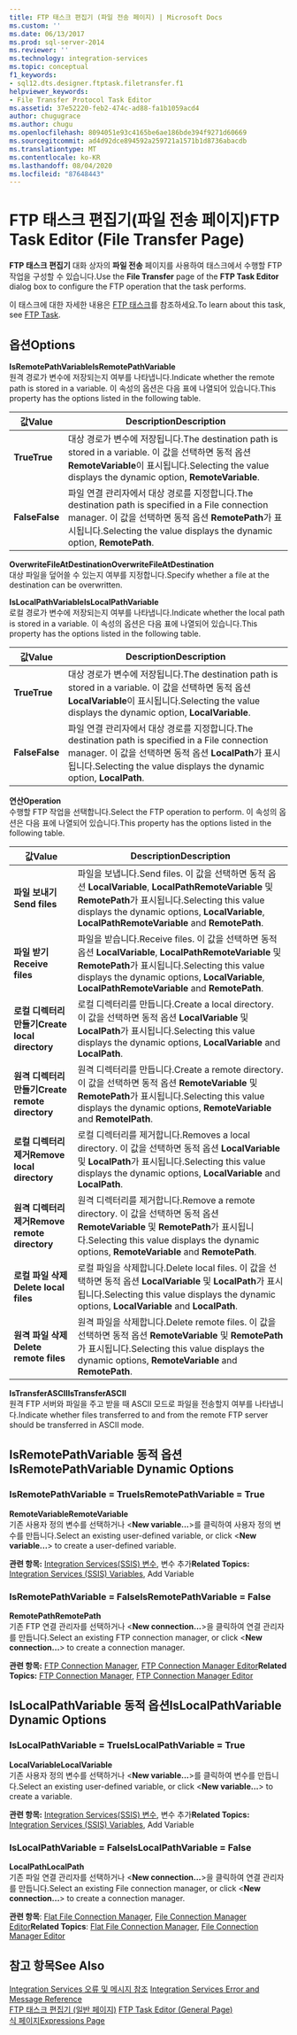 ```yaml
---
title: FTP 태스크 편집기 (파일 전송 페이지) | Microsoft Docs
ms.custom: ''
ms.date: 06/13/2017
ms.prod: sql-server-2014
ms.reviewer: ''
ms.technology: integration-services
ms.topic: conceptual
f1_keywords:
- sql12.dts.designer.ftptask.filetransfer.f1
helpviewer_keywords:
- File Transfer Protocol Task Editor
ms.assetid: 37e52220-feb2-474c-ad88-fa1b1059acd4
author: chugugrace
ms.author: chugu
ms.openlocfilehash: 8094051e93c4165be6ae186bde394f9271d60669
ms.sourcegitcommit: ad4d92dce894592a259721a1571b1d8736abacdb
ms.translationtype: MT
ms.contentlocale: ko-KR
ms.lasthandoff: 08/04/2020
ms.locfileid: "87648443"
---
```

# <a name="ftp-task-editor-file-transfer-page"></a><span data-ttu-id="713b2-102">FTP 태스크 편집기(파일 전송 페이지)</span><span class="sxs-lookup"><span data-stu-id="713b2-102">FTP Task Editor (File Transfer Page)</span></span>
  <span data-ttu-id="713b2-103">**FTP 태스크 편집기** 대화 상자의 **파일 전송** 페이지를 사용하여 태스크에서 수행할 FTP 작업을 구성할 수 있습니다.</span><span class="sxs-lookup"><span data-stu-id="713b2-103">Use the **File Transfer** page of the **FTP Task Editor** dialog box to configure the FTP operation that the task performs.</span></span>  
  
 <span data-ttu-id="713b2-104">이 태스크에 대한 자세한 내용은 [FTP 태스크](control-flow/ftp-task.md)를 참조하세요.</span><span class="sxs-lookup"><span data-stu-id="713b2-104">To learn about this task, see [FTP Task](control-flow/ftp-task.md).</span></span>  
  
## <a name="options"></a><span data-ttu-id="713b2-105">옵션</span><span class="sxs-lookup"><span data-stu-id="713b2-105">Options</span></span>  
 <span data-ttu-id="713b2-106">**IsRemotePathVariable**</span><span class="sxs-lookup"><span data-stu-id="713b2-106">**IsRemotePathVariable**</span></span>  
 <span data-ttu-id="713b2-107">원격 경로가 변수에 저장되는지 여부를 나타냅니다.</span><span class="sxs-lookup"><span data-stu-id="713b2-107">Indicate whether the remote path is stored in a variable.</span></span> <span data-ttu-id="713b2-108">이 속성의 옵션은 다음 표에 나열되어 있습니다.</span><span class="sxs-lookup"><span data-stu-id="713b2-108">This property has the options listed in the following table.</span></span>  
  
|<span data-ttu-id="713b2-109">값</span><span class="sxs-lookup"><span data-stu-id="713b2-109">Value</span></span>|<span data-ttu-id="713b2-110">Description</span><span class="sxs-lookup"><span data-stu-id="713b2-110">Description</span></span>|  
|-----------|-----------------|  
|<span data-ttu-id="713b2-111">**True**</span><span class="sxs-lookup"><span data-stu-id="713b2-111">**True**</span></span>|<span data-ttu-id="713b2-112">대상 경로가 변수에 저장됩니다.</span><span class="sxs-lookup"><span data-stu-id="713b2-112">The destination path is stored in a variable.</span></span> <span data-ttu-id="713b2-113">이 값을 선택하면 동적 옵션 **RemoteVariable**이 표시됩니다.</span><span class="sxs-lookup"><span data-stu-id="713b2-113">Selecting the value displays the dynamic option, **RemoteVariable**.</span></span>|  
|<span data-ttu-id="713b2-114">**False**</span><span class="sxs-lookup"><span data-stu-id="713b2-114">**False**</span></span>|<span data-ttu-id="713b2-115">파일 연결 관리자에서 대상 경로를 지정합니다.</span><span class="sxs-lookup"><span data-stu-id="713b2-115">The destination path is specified in a File connection manager.</span></span> <span data-ttu-id="713b2-116">이 값을 선택하면 동적 옵션 **RemotePath**가 표시됩니다.</span><span class="sxs-lookup"><span data-stu-id="713b2-116">Selecting the value displays the dynamic option, **RemotePath**.</span></span>|  
  
 <span data-ttu-id="713b2-117">**OverwriteFileAtDestination**</span><span class="sxs-lookup"><span data-stu-id="713b2-117">**OverwriteFileAtDestination**</span></span>  
 <span data-ttu-id="713b2-118">대상 파일을 덮어쓸 수 있는지 여부를 지정합니다.</span><span class="sxs-lookup"><span data-stu-id="713b2-118">Specify whether a file at the destination can be overwritten.</span></span>  
  
 <span data-ttu-id="713b2-119">**IsLocalPathVariable**</span><span class="sxs-lookup"><span data-stu-id="713b2-119">**IsLocalPathVariable**</span></span>  
 <span data-ttu-id="713b2-120">로컬 경로가 변수에 저장되는지 여부를 나타냅니다.</span><span class="sxs-lookup"><span data-stu-id="713b2-120">Indicate whether the local path is stored in a variable.</span></span> <span data-ttu-id="713b2-121">이 속성의 옵션은 다음 표에 나열되어 있습니다.</span><span class="sxs-lookup"><span data-stu-id="713b2-121">This property has the options listed in the following table.</span></span>  
  
|<span data-ttu-id="713b2-122">값</span><span class="sxs-lookup"><span data-stu-id="713b2-122">Value</span></span>|<span data-ttu-id="713b2-123">Description</span><span class="sxs-lookup"><span data-stu-id="713b2-123">Description</span></span>|  
|-----------|-----------------|  
|<span data-ttu-id="713b2-124">**True**</span><span class="sxs-lookup"><span data-stu-id="713b2-124">**True**</span></span>|<span data-ttu-id="713b2-125">대상 경로가 변수에 저장됩니다.</span><span class="sxs-lookup"><span data-stu-id="713b2-125">The destination path is stored in a variable.</span></span> <span data-ttu-id="713b2-126">이 값을 선택하면 동적 옵션 **LocalVariable**이 표시됩니다.</span><span class="sxs-lookup"><span data-stu-id="713b2-126">Selecting the value displays the dynamic option, **LocalVariable**.</span></span>|  
|<span data-ttu-id="713b2-127">**False**</span><span class="sxs-lookup"><span data-stu-id="713b2-127">**False**</span></span>|<span data-ttu-id="713b2-128">파일 연결 관리자에서 대상 경로를 지정합니다.</span><span class="sxs-lookup"><span data-stu-id="713b2-128">The destination path is specified in a File connection manager.</span></span> <span data-ttu-id="713b2-129">이 값을 선택하면 동적 옵션 **LocalPath**가 표시됩니다.</span><span class="sxs-lookup"><span data-stu-id="713b2-129">Selecting the value displays the dynamic option, **LocalPath**.</span></span>|  
  
 <span data-ttu-id="713b2-130">**연산**</span><span class="sxs-lookup"><span data-stu-id="713b2-130">**Operation**</span></span>  
 <span data-ttu-id="713b2-131">수행할 FTP 작업을 선택합니다.</span><span class="sxs-lookup"><span data-stu-id="713b2-131">Select the FTP operation to perform.</span></span> <span data-ttu-id="713b2-132">이 속성의 옵션은 다음 표에 나열되어 있습니다.</span><span class="sxs-lookup"><span data-stu-id="713b2-132">This property has the options listed in the following table.</span></span>  
  
|<span data-ttu-id="713b2-133">값</span><span class="sxs-lookup"><span data-stu-id="713b2-133">Value</span></span>|<span data-ttu-id="713b2-134">Description</span><span class="sxs-lookup"><span data-stu-id="713b2-134">Description</span></span>|  
|-----------|-----------------|  
|<span data-ttu-id="713b2-135">**파일 보내기**</span><span class="sxs-lookup"><span data-stu-id="713b2-135">**Send files**</span></span>|<span data-ttu-id="713b2-136">파일을 보냅니다.</span><span class="sxs-lookup"><span data-stu-id="713b2-136">Send files.</span></span> <span data-ttu-id="713b2-137">이 값을 선택하면 동적 옵션 **LocalVariable**, **LocalPathRemoteVariable** 및 **RemotePath**가 표시됩니다.</span><span class="sxs-lookup"><span data-stu-id="713b2-137">Selecting this value displays the dynamic options, **LocalVariable**, **LocalPathRemoteVariable** and **RemotePath**.</span></span>|  
|<span data-ttu-id="713b2-138">**파일 받기**</span><span class="sxs-lookup"><span data-stu-id="713b2-138">**Receive files**</span></span>|<span data-ttu-id="713b2-139">파일을 받습니다.</span><span class="sxs-lookup"><span data-stu-id="713b2-139">Receive files.</span></span> <span data-ttu-id="713b2-140">이 값을 선택하면 동적 옵션 **LocalVariable**, **LocalPathRemoteVariable** 및 **RemotePath**가 표시됩니다.</span><span class="sxs-lookup"><span data-stu-id="713b2-140">Selecting this value displays the dynamic options, **LocalVariable**, **LocalPathRemoteVariable** and **RemotePath**.</span></span>|  
|<span data-ttu-id="713b2-141">**로컬 디렉터리 만들기**</span><span class="sxs-lookup"><span data-stu-id="713b2-141">**Create local directory**</span></span>|<span data-ttu-id="713b2-142">로컬 디렉터리를 만듭니다.</span><span class="sxs-lookup"><span data-stu-id="713b2-142">Create a local directory.</span></span> <span data-ttu-id="713b2-143">이 값을 선택하면 동적 옵션 **LocalVariable** 및 **LocalPath**가 표시됩니다.</span><span class="sxs-lookup"><span data-stu-id="713b2-143">Selecting this value displays the dynamic options, **LocalVariable** and **LocalPath**.</span></span>|  
|<span data-ttu-id="713b2-144">**원격 디렉터리 만들기**</span><span class="sxs-lookup"><span data-stu-id="713b2-144">**Create remote directory**</span></span>|<span data-ttu-id="713b2-145">원격 디렉터리를 만듭니다.</span><span class="sxs-lookup"><span data-stu-id="713b2-145">Create a remote directory.</span></span> <span data-ttu-id="713b2-146">이 값을 선택하면 동적 옵션 **RemoteVariable** 및 **RemotePath**가 표시됩니다.</span><span class="sxs-lookup"><span data-stu-id="713b2-146">Selecting this value displays the dynamic options, **RemoteVariable** and **RemotelPath**.</span></span>|  
|<span data-ttu-id="713b2-147">**로컬 디렉터리 제거**</span><span class="sxs-lookup"><span data-stu-id="713b2-147">**Remove local directory**</span></span>|<span data-ttu-id="713b2-148">로컬 디렉터리를 제거합니다.</span><span class="sxs-lookup"><span data-stu-id="713b2-148">Removes a local directory.</span></span> <span data-ttu-id="713b2-149">이 값을 선택하면 동적 옵션 **LocalVariable** 및 **LocalPath**가 표시됩니다.</span><span class="sxs-lookup"><span data-stu-id="713b2-149">Selecting this value displays the dynamic options, **LocalVariable** and **LocalPath**.</span></span>|  
|<span data-ttu-id="713b2-150">**원격 디렉터리 제거**</span><span class="sxs-lookup"><span data-stu-id="713b2-150">**Remove remote directory**</span></span>|<span data-ttu-id="713b2-151">원격 디렉터리를 제거합니다.</span><span class="sxs-lookup"><span data-stu-id="713b2-151">Remove a remote directory.</span></span> <span data-ttu-id="713b2-152">이 값을 선택하면 동적 옵션 **RemoteVariable** 및 **RemotePath**가 표시됩니다.</span><span class="sxs-lookup"><span data-stu-id="713b2-152">Selecting this value displays the dynamic options, **RemoteVariable** and **RemotePath**.</span></span>|  
|<span data-ttu-id="713b2-153">**로컬 파일 삭제**</span><span class="sxs-lookup"><span data-stu-id="713b2-153">**Delete local files**</span></span>|<span data-ttu-id="713b2-154">로컬 파일을 삭제합니다.</span><span class="sxs-lookup"><span data-stu-id="713b2-154">Delete local files.</span></span> <span data-ttu-id="713b2-155">이 값을 선택하면 동적 옵션 **LocalVariable** 및 **LocalPath**가 표시됩니다.</span><span class="sxs-lookup"><span data-stu-id="713b2-155">Selecting this value displays the dynamic options, **LocalVariable** and **LocalPath**.</span></span>|  
|<span data-ttu-id="713b2-156">**원격 파일 삭제**</span><span class="sxs-lookup"><span data-stu-id="713b2-156">**Delete remote files**</span></span>|<span data-ttu-id="713b2-157">원격 파일을 삭제합니다.</span><span class="sxs-lookup"><span data-stu-id="713b2-157">Delete remote files.</span></span> <span data-ttu-id="713b2-158">이 값을 선택하면 동적 옵션 **RemoteVariable** 및 **RemotePath**가 표시됩니다.</span><span class="sxs-lookup"><span data-stu-id="713b2-158">Selecting this value displays the dynamic options, **RemoteVariable** and **RemotePath**.</span></span>|  
  
 <span data-ttu-id="713b2-159">**IsTransferASCII**</span><span class="sxs-lookup"><span data-stu-id="713b2-159">**IsTransferASCII**</span></span>  
 <span data-ttu-id="713b2-160">원격 FTP 서버와 파일을 주고 받을 때 ASCII 모드로 파일을 전송할지 여부를 나타냅니다.</span><span class="sxs-lookup"><span data-stu-id="713b2-160">Indicate whether files transferred to and from the remote FTP server should be transferred in ASCII mode.</span></span>  
  
## <a name="isremotepathvariable-dynamic-options"></a><span data-ttu-id="713b2-161">IsRemotePathVariable 동적 옵션</span><span class="sxs-lookup"><span data-stu-id="713b2-161">IsRemotePathVariable Dynamic Options</span></span>  
  
### <a name="isremotepathvariable--true"></a><span data-ttu-id="713b2-162">IsRemotePathVariable = True</span><span class="sxs-lookup"><span data-stu-id="713b2-162">IsRemotePathVariable = True</span></span>  
 <span data-ttu-id="713b2-163">**RemoteVariable**</span><span class="sxs-lookup"><span data-stu-id="713b2-163">**RemoteVariable**</span></span>  
 <span data-ttu-id="713b2-164">기존 사용자 정의 변수를 선택하거나 \<**New variable...**>를 클릭하여 사용자 정의 변수를 만듭니다.</span><span class="sxs-lookup"><span data-stu-id="713b2-164">Select an existing user-defined variable, or click \<**New variable...**> to create a user-defined variable.</span></span>  
  
 <span data-ttu-id="713b2-165">**관련 항목:** [Integration Services&#40;SSIS&#41; 변수](integration-services-ssis-variables.md), 변수 추가</span><span class="sxs-lookup"><span data-stu-id="713b2-165">**Related Topics:** [Integration Services &#40;SSIS&#41; Variables](integration-services-ssis-variables.md), Add Variable</span></span>  
  
### <a name="isremotepathvariable--false"></a><span data-ttu-id="713b2-166">IsRemotePathVariable = False</span><span class="sxs-lookup"><span data-stu-id="713b2-166">IsRemotePathVariable = False</span></span>  
 <span data-ttu-id="713b2-167">**RemotePath**</span><span class="sxs-lookup"><span data-stu-id="713b2-167">**RemotePath**</span></span>  
 <span data-ttu-id="713b2-168">기존 FTP 연결 관리자를 선택하거나 \<**New connection...**>을 클릭하여 연결 관리자를 만듭니다.</span><span class="sxs-lookup"><span data-stu-id="713b2-168">Select an existing FTP connection manager, or click \<**New connection...**> to create a connection manager.</span></span>  
  
 <span data-ttu-id="713b2-169">**관련 항목:** [FTP Connection Manager](connection-manager/ftp-connection-manager.md), [FTP Connection Manager Editor](../../2014/integration-services/ftp-connection-manager-editor.md)</span><span class="sxs-lookup"><span data-stu-id="713b2-169">**Related Topics:** [FTP Connection Manager](connection-manager/ftp-connection-manager.md), [FTP Connection Manager Editor](../../2014/integration-services/ftp-connection-manager-editor.md)</span></span>  
  
## <a name="islocalpathvariable-dynamic-options"></a><span data-ttu-id="713b2-170">IsLocalPathVariable 동적 옵션</span><span class="sxs-lookup"><span data-stu-id="713b2-170">IsLocalPathVariable Dynamic Options</span></span>  
  
### <a name="islocalpathvariable--true"></a><span data-ttu-id="713b2-171">IsLocalPathVariable = True</span><span class="sxs-lookup"><span data-stu-id="713b2-171">IsLocalPathVariable = True</span></span>  
 <span data-ttu-id="713b2-172">**LocalVariable**</span><span class="sxs-lookup"><span data-stu-id="713b2-172">**LocalVariable**</span></span>  
 <span data-ttu-id="713b2-173">기존 사용자 정의 변수를 선택하거나 \<**New variable...**>를 클릭하여 변수를 만듭니다.</span><span class="sxs-lookup"><span data-stu-id="713b2-173">Select an existing user-defined variable, or click \<**New variable...**> to create a variable.</span></span>  
  
 <span data-ttu-id="713b2-174">**관련 항목:** [Integration Services&#40;SSIS&#41; 변수](integration-services-ssis-variables.md), 변수 추가</span><span class="sxs-lookup"><span data-stu-id="713b2-174">**Related Topics:** [Integration Services &#40;SSIS&#41; Variables](integration-services-ssis-variables.md), Add Variable</span></span>  
  
### <a name="islocalpathvariable--false"></a><span data-ttu-id="713b2-175">IsLocalPathVariable = False</span><span class="sxs-lookup"><span data-stu-id="713b2-175">IsLocalPathVariable = False</span></span>  
 <span data-ttu-id="713b2-176">**LocalPath**</span><span class="sxs-lookup"><span data-stu-id="713b2-176">**LocalPath**</span></span>  
 <span data-ttu-id="713b2-177">기존 파일 연결 관리자를 선택하거나 \<**New connection...**>을 클릭하여 연결 관리자를 만듭니다.</span><span class="sxs-lookup"><span data-stu-id="713b2-177">Select an existing File connection manager, or click \<**New connection...**> to create a connection manager.</span></span>  
  
 <span data-ttu-id="713b2-178">**관련 항목**: [Flat File Connection Manager](connection-manager/file-connection-manager.md), [File Connection Manager Editor](../../2014/integration-services/file-connection-manager-editor.md)</span><span class="sxs-lookup"><span data-stu-id="713b2-178">**Related Topics**: [Flat File Connection Manager](connection-manager/file-connection-manager.md), [File Connection Manager Editor](../../2014/integration-services/file-connection-manager-editor.md)</span></span>  
  
## <a name="see-also"></a><span data-ttu-id="713b2-179">참고 항목</span><span class="sxs-lookup"><span data-stu-id="713b2-179">See Also</span></span>  
 <span data-ttu-id="713b2-180">[Integration Services 오류 및 메시지 참조](../../2014/integration-services/integration-services-error-and-message-reference.md) </span><span class="sxs-lookup"><span data-stu-id="713b2-180">[Integration Services Error and Message Reference](../../2014/integration-services/integration-services-error-and-message-reference.md) </span></span>  
 <span data-ttu-id="713b2-181">[FTP 태스크 편집기 &#40;일반 페이지&#41;](general-page-of-integration-services-designers-options.md) </span><span class="sxs-lookup"><span data-stu-id="713b2-181">[FTP Task Editor &#40;General Page&#41;](general-page-of-integration-services-designers-options.md) </span></span>  
 [<span data-ttu-id="713b2-182">식 페이지</span><span class="sxs-lookup"><span data-stu-id="713b2-182">Expressions Page</span></span>](expressions/expressions-page.md)  
  
  
